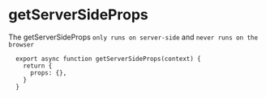 # getServerSideProps

The getServerSideProps `only runs on server-side` and `never runs on the browser`

```
  export async function getServerSideProps(context) {
    return {
      props: {},
    }
  }
```
